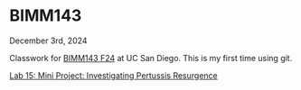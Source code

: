 # BIMM143
December 3rd, 2024

Classwork for [BIMM143 F24](https://bioboot.github.io/bimm143_F24/schedule/) at UC San Diego. This is my first time using git.

[Lab 15: Mini Project: Investigating Pertussis Resurgence](https://github.com/Adambish67/BIMM143_Github/tree/main/Lab%2015)
